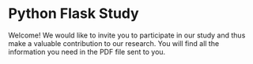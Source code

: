 # Python Flask Study

Welcome! We would like to invite you to participate in our study and thus make a valuable contribution to our research. 
You will find all the information you need in the PDF file sent to you. 
